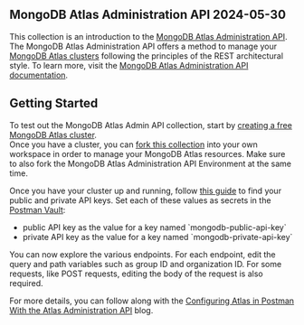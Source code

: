 ## MongoDB Atlas Administration API 2024-05-30

This collection is an introduction to the [MongoDB Atlas Administration API](https://www.mongodb.com/docs/atlas/reference/api-resources-spec/v2/). The MongoDB Atlas Administration API offers a method to manage your [MongoDB Atlas clusters](https://www.mongodb.com/resources/products/fundamentals/clusters) following the principles of the REST architectural style. To learn more, visit the [MongoDB Atlas Administration API documentation](https://www.mongodb.com/docs/atlas/api/atlas-admin-api-ref/).

## Getting Started

To test out the MongoDB Atlas Admin API collection, start by [creating a free MongoDB Atlas cluster](https://www.mongodb.com/docs/atlas/tutorial/deploy-free-tier-cluster/).  
Once you have a cluster, you can [fork this collection](https://learning.postman.com/docs/collaborating-in-postman/using-version-control/forking-elements/\#create-a-fork) into your own workspace in order to manage your MongoDB Atlas resources. Make sure to also fork the MongoDB Atlas Administration API Environment at the same time.

Once you have your cluster up and running, follow [this guide](https://www.mongodb.com/docs/atlas/configure-api-access/) to find your public and private API keys. Set each of these values as secrets in the [Postman Vault](https://learning.postman.com/docs/sending-requests/postman-vault/postman-vault-secrets/): 

- public API key as the value for a key named \`mongodb-public-api-key\`  
- private API key as the value for a key named  \`mongodb-private-api-key\`

You can now explore the various endpoints. For each endpoint, edit the query and path variables such as group ID and organization ID. For some requests, like POST requests, editing the body of the request is also required. 

For more details, you can follow along with the [Configuring Atlas in Postman With the Atlas Administration API](https://www.mongodb.com/developer/products/atlas/admin-api-postman/) blog.